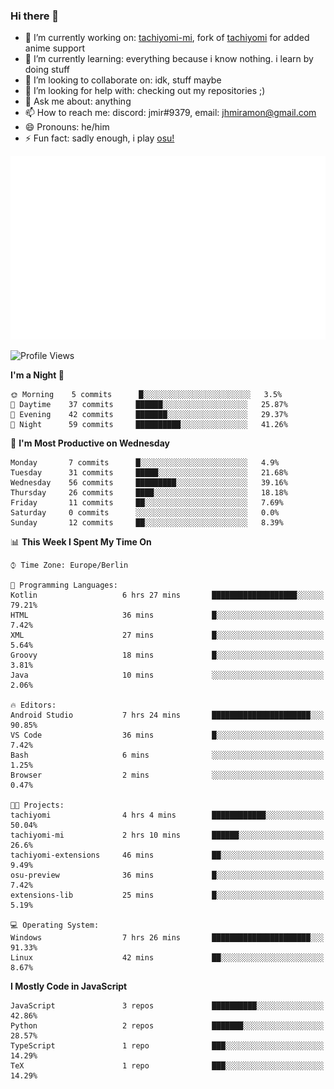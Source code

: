 ### Hi there 👋



<!--
**jmir1/jmir1** is a ✨ _special_ ✨ repository because its `README.md` (this file) appears on your GitHub profile.

Here are some ideas to get you started:
-->
- 🔭 I’m currently working on: [tachiyomi-mi](https://github.com/jmir1/tachiyomi-mi), fork of [tachiyomi](https://github.com/tachiyomiorg/tachiyomi) for added anime support
- 🌱 I’m currently learning: everything because i know nothing. i learn by doing stuff
- 👯 I’m looking to collaborate on: idk, stuff maybe
- 🤔 I’m looking for help with: checking out my repositories ;)
- 💬 Ask me about: anything
- 📫 How to reach me: discord: jmir#9379, email: jhmiramon@gmail.com
- 😄 Pronouns: he/him
- ⚡ Fun fact: sadly enough, i play [osu!](https://osu.ppy.sh/users/18018426)
<div>
	<p align="center">
		<img src="https://github.com/jmir1/github-stats/blob/master/generated/overview.svg">
	</p>
</div>

<!--START_SECTION:waka-->
![Profile Views](http://img.shields.io/badge/Profile%20Views-0-blue)

**I'm a Night 🦉** 

```text
🌞 Morning    5 commits      █░░░░░░░░░░░░░░░░░░░░░░░░   3.5% 
🌆 Daytime    37 commits     ██████░░░░░░░░░░░░░░░░░░░   25.87% 
🌃 Evening    42 commits     ███████░░░░░░░░░░░░░░░░░░   29.37% 
🌙 Night      59 commits     ██████████░░░░░░░░░░░░░░░   41.26%

```
📅 **I'm Most Productive on Wednesday** 

```text
Monday       7 commits      █░░░░░░░░░░░░░░░░░░░░░░░░   4.9% 
Tuesday      31 commits     █████░░░░░░░░░░░░░░░░░░░░   21.68% 
Wednesday    56 commits     █████████░░░░░░░░░░░░░░░░   39.16% 
Thursday     26 commits     ████░░░░░░░░░░░░░░░░░░░░░   18.18% 
Friday       11 commits     ██░░░░░░░░░░░░░░░░░░░░░░░   7.69% 
Saturday     0 commits      ░░░░░░░░░░░░░░░░░░░░░░░░░   0.0% 
Sunday       12 commits     ██░░░░░░░░░░░░░░░░░░░░░░░   8.39%

```


📊 **This Week I Spent My Time On** 

```text
⌚︎ Time Zone: Europe/Berlin

💬 Programming Languages: 
Kotlin                   6 hrs 27 mins       ███████████████████░░░░░░   79.21% 
HTML                     36 mins             █░░░░░░░░░░░░░░░░░░░░░░░░   7.42% 
XML                      27 mins             █░░░░░░░░░░░░░░░░░░░░░░░░   5.64% 
Groovy                   18 mins             █░░░░░░░░░░░░░░░░░░░░░░░░   3.81% 
Java                     10 mins             ░░░░░░░░░░░░░░░░░░░░░░░░░   2.06%

🔥 Editors: 
Android Studio           7 hrs 24 mins       ██████████████████████░░░   90.85% 
VS Code                  36 mins             █░░░░░░░░░░░░░░░░░░░░░░░░   7.42% 
Bash                     6 mins              ░░░░░░░░░░░░░░░░░░░░░░░░░   1.25% 
Browser                  2 mins              ░░░░░░░░░░░░░░░░░░░░░░░░░   0.47%

🐱‍💻 Projects: 
tachiyomi                4 hrs 4 mins        ████████████░░░░░░░░░░░░░   50.04% 
tachiyomi-mi             2 hrs 10 mins       ██████░░░░░░░░░░░░░░░░░░░   26.6% 
tachiyomi-extensions     46 mins             ██░░░░░░░░░░░░░░░░░░░░░░░   9.49% 
osu-preview              36 mins             █░░░░░░░░░░░░░░░░░░░░░░░░   7.42% 
extensions-lib           25 mins             █░░░░░░░░░░░░░░░░░░░░░░░░   5.19%

💻 Operating System: 
Windows                  7 hrs 26 mins       ██████████████████████░░░   91.33% 
Linux                    42 mins             ██░░░░░░░░░░░░░░░░░░░░░░░   8.67%

```

**I Mostly Code in JavaScript** 

```text
JavaScript               3 repos             ██████████░░░░░░░░░░░░░░░   42.86% 
Python                   2 repos             ███████░░░░░░░░░░░░░░░░░░   28.57% 
TypeScript               1 repo              ███░░░░░░░░░░░░░░░░░░░░░░   14.29% 
TeX                      1 repo              ███░░░░░░░░░░░░░░░░░░░░░░   14.29%

```



<!--END_SECTION:waka-->
